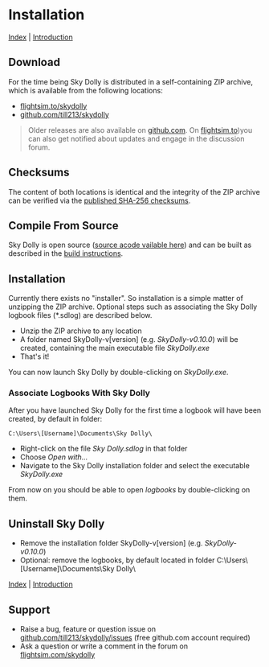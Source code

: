 # Installation

[Index](index.md) \| [Introduction](install.md)

## Download
For the time being Sky Dolly is distributed in a self-containing ZIP archive, which is available from the following locations:

- [flightsim.to/skydolly](https://flightsim.to/file/9067/sky-dolly)
- [github.com/till213/skydolly](https://github.com/till213/SkyDolly/releases)

> Older releases are also available on [github.com]((https://github.com/till213/SkyDolly/releases)
). On [flightsim.to](https://flightsim.to/file/9067/sky-dolly))you can also get notified about updates and engage in the discussion forum.

## Checksums
The content of both locations is identical and the integrity of the ZIP archive can be verified via the [published SHA-256 checksums](https://github.com/till213/SkyDolly/SHASUM256).

## Compile From Source
Sky Dolly is open source ([source acode vailable here]((https://github.com/till213/SkyDolly))) and can be built as described in the [build instructions](https://github.com/till213/SkyDolly/BUILD.md).

## Installation
Currently there exists no "installer". So installation is a simple matter of unzipping the ZIP archive. Optional steps such as associating the Sky Dolly logbook files (*.sdlog) are described below.

- Unzip the ZIP archive to any location
- A folder named SkyDolly-v[version] (e.g. *SkyDolly-v0.10.0*) will be created, containing the main executable file *SkyDolly.exe*
- That's it!

You can now launch Sky Dolly by double-clicking on *SkyDolly.exe*.

### Associate Logbooks With Sky Dolly
After you have launched Sky Dolly for the first time a logbook will have been created, by default in folder:

```
C:\Users\[Username]\Documents\Sky Dolly\
```

- Right-click on the file *Sky Dolly.sdlog* in that folder
- Choose *Open with...*
- Navigate to the Sky Dolly installation folder and select the executable *SkyDolly.exe*

From now on you should be able to open *logbooks* by double-clicking on them.

## Uninstall Sky Dolly

- Remove the installation folder SkyDolly-v[version] (e.g. *SkyDolly-v0.10.0*)
- Optional: remove the logbooks, by default located in folder C:\Users\\[Username]\Documents\Sky Dolly\

[Index](index.md) \| [Introduction](install.md)

## Support
- Raise a bug, feature or question issue on [github.com/till213/skydolly/issues](https://github.com/till213/SkyDolly/issues) (free github.com account required)
- Ask a question or write a comment in the forum on [flightsim.com/skydolly](https://flightsim.to/file/9067/sky-dolly)